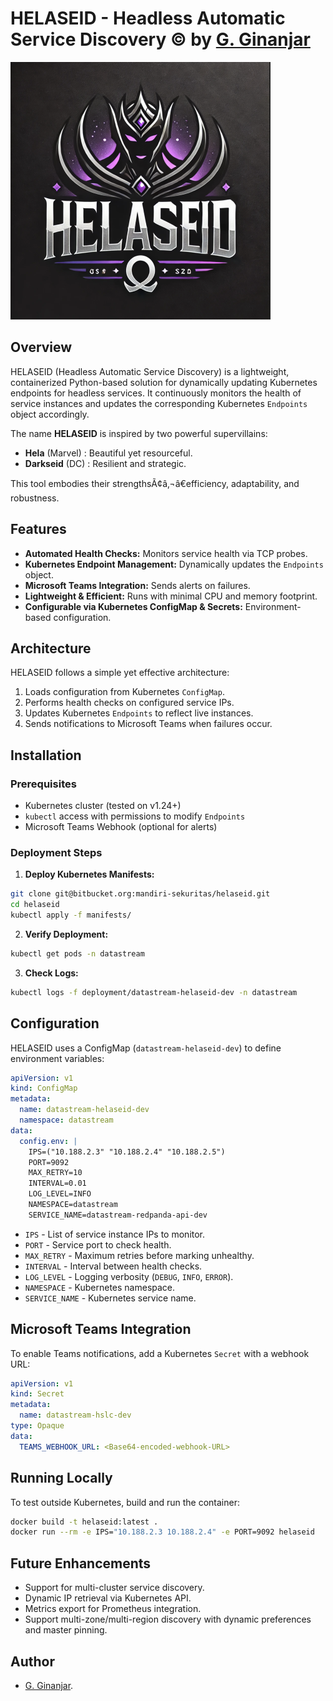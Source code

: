 # HELASEID - Headless Automatic Service Discovery © by [G. Ginanjar](https://github.com/gitaginanjar)

![HELASEID Logo](./logo/helaseid-logo.png)

## Overview
HELASEID (Headless Automatic Service Discovery) is a lightweight, containerized Python-based solution for dynamically updating Kubernetes endpoints for headless services. It continuously monitors the health of service instances and updates the corresponding Kubernetes `Endpoints` object accordingly.

The name **HELASEID** is inspired by two powerful supervillains:
- **Hela** (Marvel) : Beautiful yet resourceful.
- **Darkseid** (DC) : Resilient and strategic.

This tool embodies their strengthsÃ¢â‚¬â€efficiency, adaptability, and robustness.

## Features
- **Automated Health Checks:** Monitors service health via TCP probes.
- **Kubernetes Endpoint Management:** Dynamically updates the `Endpoints` object.
- **Microsoft Teams Integration:** Sends alerts on failures.
- **Lightweight & Efficient:** Runs with minimal CPU and memory footprint.
- **Configurable via Kubernetes ConfigMap & Secrets:** Environment-based configuration.

## Architecture
HELASEID follows a simple yet effective architecture:
1. Loads configuration from Kubernetes `ConfigMap`.
2. Performs health checks on configured service IPs.
3. Updates Kubernetes `Endpoints` to reflect live instances.
4. Sends notifications to Microsoft Teams when failures occur.

## Installation
### Prerequisites
- Kubernetes cluster (tested on v1.24+)
- `kubectl` access with permissions to modify `Endpoints`
- Microsoft Teams Webhook (optional for alerts)

### Deployment Steps
1. **Deploy Kubernetes Manifests:**
```bash
git clone git@bitbucket.org:mandiri-sekuritas/helaseid.git
cd helaseid
kubectl apply -f manifests/
```
2. **Verify Deployment:**
```bash
kubectl get pods -n datastream
```
3. **Check Logs:**
```bash
kubectl logs -f deployment/datastream-helaseid-dev -n datastream
```

## Configuration
HELASEID uses a ConfigMap (`datastream-helaseid-dev`) to define environment variables:
```yaml
apiVersion: v1
kind: ConfigMap
metadata:
  name: datastream-helaseid-dev
  namespace: datastream
data:
  config.env: |
    IPS=("10.188.2.3" "10.188.2.4" "10.188.2.5")
    PORT=9092
    MAX_RETRY=10
    INTERVAL=0.01
    LOG_LEVEL=INFO
    NAMESPACE=datastream
    SERVICE_NAME=datastream-redpanda-api-dev
```
- `IPS` - List of service instance IPs to monitor.
- `PORT` - Service port to check health.
- `MAX_RETRY` - Maximum retries before marking unhealthy.
- `INTERVAL` - Interval between health checks.
- `LOG_LEVEL` - Logging verbosity (`DEBUG`, `INFO`, `ERROR`).
- `NAMESPACE` - Kubernetes namespace.
- `SERVICE_NAME` - Kubernetes service name.

## Microsoft Teams Integration
To enable Teams notifications, add a Kubernetes `Secret` with a webhook URL:
```yaml
apiVersion: v1
kind: Secret
metadata:
  name: datastream-hslc-dev
type: Opaque
data:
  TEAMS_WEBHOOK_URL: <Base64-encoded-webhook-URL>
```

## Running Locally
To test outside Kubernetes, build and run the container:
```bash
docker build -t helaseid:latest .
docker run --rm -e IPS="10.188.2.3 10.188.2.4" -e PORT=9092 helaseid
```

## Future Enhancements
- Support for multi-cluster service discovery.
- Dynamic IP retrieval via Kubernetes API.
- Metrics export for Prometheus integration.
- Support multi-zone/multi-region discovery with dynamic preferences and master pinning.

## Author
- [G. Ginanjar](https://github.com/gitaginanjar).

